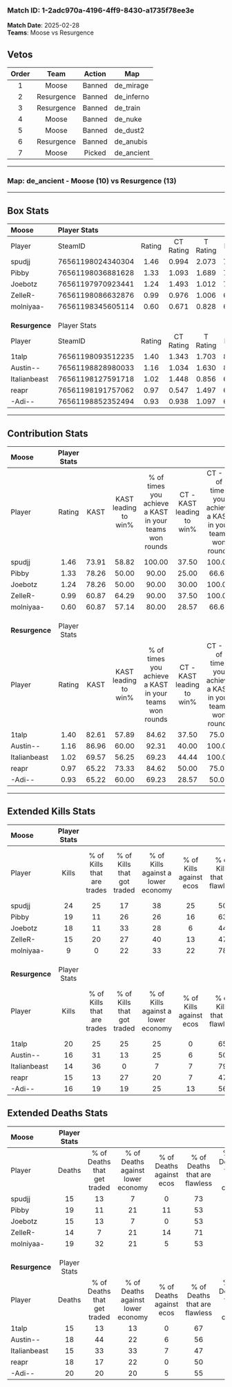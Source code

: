 ### Match ID: 1-2adc970a-4196-4ff9-8430-a1735f78ee3e  
**Match Date**: 2025-02-28  
**Teams**: Moose vs Resurgence  

## Vetos  

| Order | Team | Action | Map |
| :---: | :--: | :----: | --- |
| 1 | Moose | Banned | de_mirage |
| 2 | Resurgence | Banned | de_inferno |
| 3 | Resurgence | Banned | de_train |
| 4 | Moose | Banned | de_nuke |
| 5 | Moose | Banned | de_dust2 |
| 6 | Resurgence | Banned | de_anubis |
| 7 | Moose | Picked | de_ancient |

---  

### **Map**: de_ancient - Moose (10) vs Resurgence (13)  
---  

## Box Stats  

| **Moose**      | Player Stats      |        |           |          |       |       |       |         |        |      |     |
| :- | :- | :-: | :-: | :-: | :-: | :-: | :-: | :-: | :-: | :-: | :-: |
| Player         | SteamID           | Rating | CT Rating | T Rating | KAST  |  ADR  | Kills | Assists | Deaths | K/D  | HS% |
| spudjj         | 76561198024340304 |  1.46  |   0.994   |  2.073   | 73.91 | 92.2  |  24   |    3    |   15   | 1.60 | 45  |
| Pibby          | 76561198036881628 |  1.33  |   1.093   |  1.689   | 78.26 | 117.5 |  19   |   11    |   19   | 1.00 | 36  |
| Joebotz        | 76561197970923441 |  1.24  |   1.493   |  1.012   | 78.26 | 77.1  |  18   |    7    |   15   | 1.20 | 50  |
| ZelleR-        | 76561198086632876 |  0.99  |   0.976   |  1.006   | 60.87 | 71.1  |  15   |    4    |   14   | 1.07 | 53  |
| molniyaa-      | 76561198345605114 |  0.60  |   0.671   |  0.828   | 60.87 | 56.7  |   9   |    4    |   19   | 0.47 | 55  |
|                |                   |        |           |          |       |       |       |         |        |      |     |
|                |                   |        |           |          |       |       |       |         |        |      |     |
|                |                   |        |           |          |       |       |       |         |        |      |     |
| **Resurgence** | Player Stats      |        |           |          |       |       |       |         |        |      |     |
| Player         | SteamID           | Rating | CT Rating | T Rating | KAST  |  ADR  | Kills | Assists | Deaths | K/D  | HS% |
| 1talp          | 76561198093512235 |  1.40  |   1.343   |  1.703   | 82.61 | 99.7  |  20   |    3    |   15   | 1.33 | 55  |
| Austin--       | 76561198828980033 |  1.16  |   1.034   |  1.630   | 86.96 | 77.7  |  16   |    7    |   18   | 0.89 | 62  |
| Italianbeast   | 76561198127591718 |  1.02  |   1.448   |  0.856   | 69.57 | 80.7  |  14   |    4    |   15   | 0.93 | 50  |
| reapr          | 76561198191757062 |  0.97  |   0.547   |  1.497   | 65.22 | 84.5  |  15   |    4    |   18   | 0.83 | 73  |
| -Adi--         | 76561198852352494 |  0.93  |   0.938   |  1.097   | 65.22 | 70.9  |  16   |    6    |   20   | 0.80 | 25  |
---  

## Contribution Stats  

| **Moose**      | Player Stats |       |                      |                                                        |                           |                                                             |                          |                                                            |
| :- | :-: | :-: | :-: | :-: | :-: | :-: | :-: | :-: |
| Player         |    Rating    | KAST  | KAST leading to win% | % of times you achieve a KAST in your teams won rounds | CT - KAST leading to win% | CT - % of times you achieve a KAST in your teams won rounds | T - KAST leading to win% | T - % of times you achieve a KAST in your teams won rounds |
| spudjj         |     1.46     | 73.91 |        58.82         |                         100.00                         |           37.50           |                           100.00                            |          77.78           |                           100.00                           |
| Pibby          |     1.33     | 78.26 |        50.00         |                         90.00                          |           25.00           |                            66.67                            |          70.00           |                           100.00                           |
| Joebotz        |     1.24     | 78.26 |        50.00         |                         90.00                          |           30.00           |                           100.00                            |          75.00           |                           85.71                            |
| ZelleR-        |     0.99     | 60.87 |        64.29         |                         90.00                          |           37.50           |                           100.00                            |          100.00          |                           85.71                            |
| molniyaa-      |     0.60     | 60.87 |        57.14         |                         80.00                          |           28.57           |                            66.67                            |          85.71           |                           85.71                            |
|                |              |       |                      |                                                        |                           |                                                             |                          |                                                            |
|                |              |       |                      |                                                        |                           |                                                             |                          |                                                            |
|                |              |       |                      |                                                        |                           |                                                             |                          |                                                            |
| **Resurgence** | Player Stats |       |                      |                                                        |                           |                                                             |                          |                                                            |
| Player         |    Rating    | KAST  | KAST leading to win% | % of times you achieve a KAST in your teams won rounds | CT - KAST leading to win% | CT - % of times you achieve a KAST in your teams won rounds | T - KAST leading to win% | T - % of times you achieve a KAST in your teams won rounds |
| 1talp          |     1.40     | 82.61 |        57.89         |                         84.62                          |           37.50           |                            75.00                            |          72.73           |                           88.89                            |
| Austin--       |     1.16     | 86.96 |        60.00         |                         92.31                          |           40.00           |                           100.00                            |          80.00           |                           88.89                            |
| Italianbeast   |     1.02     | 69.57 |        56.25         |                         69.23                          |           44.44           |                           100.00                            |          71.43           |                           55.56                            |
| reapr          |     0.97     | 65.22 |        73.33         |                         84.62                          |           50.00           |                            75.00                            |          88.89           |                           88.89                            |
| -Adi--         |     0.93     | 65.22 |        60.00         |                         69.23                          |           28.57           |                            50.00                            |          87.50           |                           77.78                            |
---  

## Extended Kills Stats  

| **Moose**      | Player Stats |                            |                            |                                    |                         |                              |                                 |                                       |                    |           |
| :- | :-: | :-: | :-: | :-: | :-: | :-: | :-: | :-: | :-: | :-: |
| Player         |    Kills     | % of Kills that are trades | % of Kills that got traded | % of Kills against a lower economy | % of Kills against ecos | % of Kills that are flawless | % of Kills that are close duels | % of Kills that are assisted by flash | Pistol Round Kills | AWP Kills |
| spudjj         |      24      |             25             |             17             |                 38                 |           25            |              50              |                4                |                   0                   |         3          |     0     |
| Pibby          |      19      |             11             |             26             |                 26                 |           16            |              63              |                5                |                   0                   |         1          |     0     |
| Joebotz        |      18      |             11             |             33             |                 28                 |            6            |              44              |                6                |                   0                   |         1          |     0     |
| ZelleR-        |      15      |             20             |             27             |                 40                 |           13            |              47              |                7                |                   0                   |         1          |     0     |
| molniyaa-      |      9       |             0              |             22             |                 33                 |           22            |              78              |                0                |                   0                   |         1          |     0     |
|                |              |                            |                            |                                    |                         |                              |                                 |                                       |                    |           |
|                |              |                            |                            |                                    |                         |                              |                                 |                                       |                    |           |
|                |              |                            |                            |                                    |                         |                              |                                 |                                       |                    |           |
| **Resurgence** | Player Stats |                            |                            |                                    |                         |                              |                                 |                                       |                    |           |
| Player         |    Kills     | % of Kills that are trades | % of Kills that got traded | % of Kills against a lower economy | % of Kills against ecos | % of Kills that are flawless | % of Kills that are close duels | % of Kills that are assisted by flash | Pistol Round Kills | AWP Kills |
| 1talp          |      20      |             25             |             25             |                 25                 |            0            |              65              |               15                |                   5                   |         2          |     7     |
| Austin--       |      16      |             31             |             13             |                 25                 |            6            |              50              |               13                |                   0                   |         4          |     0     |
| Italianbeast   |      14      |             36             |             0              |                 7                  |            7            |              79              |                7                |                   0                   |         2          |     0     |
| reapr          |      15      |             13             |             27             |                 20                 |            7            |              47              |                0                |                   0                   |         1          |     0     |
| -Adi--         |      16      |             19             |             19             |                 25                 |           13            |              56              |                6                |                   0                   |         0          |     0     |
## Extended Deaths Stats  

| **Moose**      | Player Stats |                             |                                   |                          |                               |                            |                           |               |
| :- | :-: | :-: | :-: | :-: | :-: | :-: | :-: | :-: |
| Player         |    Deaths    | % of Deaths that get traded | % of Deaths against lower economy | % of Deaths against ecos | % of Deaths that are flawless | % of Deaths that are close | % of Deaths while blinded | Deaths to AWP |
| spudjj         |      15      |             13              |                 7                 |            0             |              73               |             0              |             0             |       2       |
| Pibby          |      19      |             11              |                21                 |            11            |              53               |             16             |             0             |       3       |
| Joebotz        |      15      |             13              |                 7                 |            0             |              53               |             7              |             0             |       0       |
| ZelleR-        |      14      |              7              |                21                 |            14            |              71               |             7              |             0             |       0       |
| molniyaa-      |      19      |             32              |                21                 |            5             |              53               |             11             |             5             |       2       |
|                |              |                             |                                   |                          |                               |                            |                           |               |
|                |              |                             |                                   |                          |                               |                            |                           |               |
|                |              |                             |                                   |                          |                               |                            |                           |               |
| **Resurgence** | Player Stats |                             |                                   |                          |                               |                            |                           |               |
| Player         |    Deaths    | % of Deaths that get traded | % of Deaths against lower economy | % of Deaths against ecos | % of Deaths that are flawless | % of Deaths that are close | % of Deaths while blinded | Deaths to AWP |
| 1talp          |      15      |             13              |                13                 |            0             |              67               |             0              |             0             |       0       |
| Austin--       |      18      |             44              |                22                 |            6             |              56               |             11             |             0             |       0       |
| Italianbeast   |      15      |             33              |                33                 |            7             |              47               |             13             |             0             |       0       |
| reapr          |      18      |             17              |                22                 |            0             |              50               |             0              |             0             |       0       |
| -Adi--         |      20      |             20              |                20                 |            5             |              55               |             0              |             0             |       0       |
